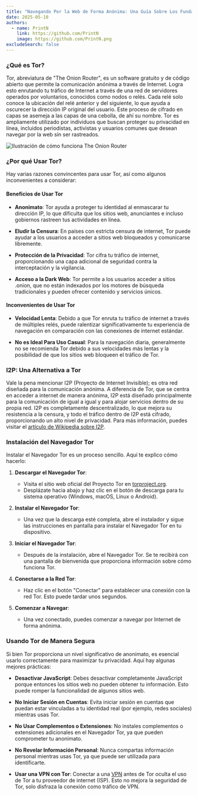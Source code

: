 ```yaml
---
title: "Navegando Por la Web de Forma Anónima: Una Guía Sobre Los Fundamentos de Tor"
date: 2025-05-10
authors:
  - name: PrintN
    link: https://github.com/PrintN
    image: https://github.com/PrintN.png
excludeSearch: false
---
```

### ¿Qué es Tor?
Tor, abreviatura de "The Onion Router", es un software gratuito y de código abierto que permite la comunicación anónima a través de Internet. Logra esto enrutando tu tráfico de Internet a través de una red de servidores operados por voluntarios, conocidos como nodos o relés. Cada relé solo conoce la ubicación del relé anterior y del siguiente, lo que ayuda a oscurecer la dirección IP original del usuario. Este proceso de cifrado en capas se asemeja a las capas de una cebolla, de ahí su nombre. Tor es ampliamente utilizado por individuos que buscan proteger su privacidad en línea, incluidos periodistas, activistas y usuarios comunes que desean navegar por la web sin ser rastreados.

![Ilustración de cómo funciona The Onion Router](../../../images/articles/navigating-the-web-anonymously-a-guide-to-tor-basics/how-tor-works.webp)

### ¿Por qué Usar Tor?
Hay varias razones convincentes para usar Tor, así como algunos inconvenientes a considerar:

#### Beneficios de Usar Tor
- **Anonimato**: Tor ayuda a proteger tu identidad al enmascarar tu dirección IP, lo que dificulta que los sitios web, anunciantes e incluso gobiernos rastreen tus actividades en línea.

- **Eludir la Censura**: En países con estricta censura de internet, Tor puede ayudar a los usuarios a acceder a sitios web bloqueados y comunicarse libremente.

- **Protección de la Privacidad**: Tor cifra tu tráfico de internet, proporcionando una capa adicional de seguridad contra la interceptación y la vigilancia.

- **Acceso a la Dark Web**: Tor permite a los usuarios acceder a sitios .onion, que no están indexados por los motores de búsqueda tradicionales y pueden ofrecer contenido y servicios únicos.

#### Inconvenientes de Usar Tor
- **Velocidad Lenta**: Debido a que Tor enruta tu tráfico de internet a través de múltiples relés, puede ralentizar significativamente tu experiencia de navegación en comparación con las conexiones de internet estándar.

- **No es Ideal Para Uso Casual**: Para la navegación diaria, generalmente no se recomienda Tor debido a sus velocidades más lentas y la posibilidad de que los sitios web bloqueen el tráfico de Tor.

### I2P: Una Alternativa a Tor
Vale la pena mencionar I2P (Proyecto de Internet Invisible); es otra red diseñada para la comunicación anónima. A diferencia de Tor, que se centra en acceder a internet de manera anónima, I2P está diseñado principalmente para la comunicación de igual a igual y para alojar servicios dentro de su propia red. I2P es completamente descentralizado, lo que mejora su resistencia a la censura, y todo el tráfico dentro de I2P está cifrado, proporcionando un alto nivel de privacidad. Para más información, puedes visitar el [artículo de Wikipedia sobre I2P](https://en.wikipedia.org/wiki/I2P).

### Instalación del Navegador Tor
Instalar el Navegador Tor es un proceso sencillo. Aquí te explico cómo hacerlo:
1. **Descargar el Navegador Tor**:
   - Visita el sitio web oficial del Proyecto Tor en [torproject.org](https://www.torproject.org/download/).
   - Desplázate hacia abajo y haz clic en el botón de descarga para tu sistema operativo (Windows, macOS, Linux o Android).

2. **Instalar el Navegador Tor**:
   - Una vez que la descarga esté completa, abre el instalador y sigue las instrucciones en pantalla para instalar el Navegador Tor en tu dispositivo.

3. **Iniciar el Navegador Tor**:
   - Después de la instalación, abre el Navegador Tor. Se te recibirá con una pantalla de bienvenida que proporciona información sobre cómo funciona Tor.

4. **Conectarse a la Red Tor**:
   - Haz clic en el botón "Conectar" para establecer una conexión con la red Tor. Esto puede tardar unos segundos.

5. **Comenzar a Navegar**:
   - Una vez conectado, puedes comenzar a navegar por Internet de forma anónima.

### Usando Tor de Manera Segura
Si bien Tor proporciona un nivel significativo de anonimato, es esencial usarlo correctamente para maximizar tu privacidad. Aquí hay algunas mejores prácticas:
- **Desactivar JavaScript**: Debes desactivar completamente JavaScript porque entonces los sitios web no pueden obtener tu información. Esto puede romper la funcionalidad de algunos sitios web.

- **No Iniciar Sesión en Cuentas**: Evita iniciar sesión en cuentas que puedan estar vinculadas a tu identidad real (por ejemplo, redes sociales) mientras usas Tor.

- **No Usar Complementos o Extensiones**: No instales complementos o extensiones adicionales en el Navegador Tor, ya que pueden comprometer tu anonimato.

- **No Revelar Información Personal**: Nunca compartas información personal mientras usas Tor, ya que puede ser utilizada para identificarte.

- **Usar una VPN con Tor**: Conectar a una [VPN](/es/articles/what-is-a-vpn-and-should-you-use-one) antes de Tor oculta el uso de Tor a tu proveedor de internet (ISP). Esto no mejora la seguridad de Tor, solo disfraza la conexión como tráfico de VPN.